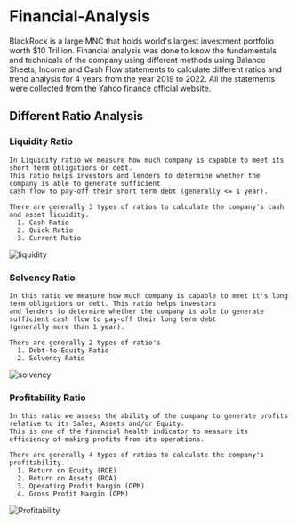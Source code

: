 # Financial-Analysis
BlackRock is a large MNC that holds world's largest investment portfolio worth $10 Trillion. Financial analysis was done to know the fundamentals and technicals of the company using different methods using Balance Sheets, Income and Cash Flow statements to calculate different ratios and trend analysis for 4 years from the year 2019 to 2022. All the statements were collected from the Yahoo finance official website.

## Different Ratio Analysis
  ### Liquidity Ratio
  ```
  In Liquidity ratio we measure how much company is capable to meet its short term obligations or debt. 
  This ratio helps investors and lenders to determine whether the company is able to generate sufficient 
  cash flow to pay-off their short term debt (generally <= 1 year). 
  
  There are generally 3 types of ratios to calculate the company's cash and asset liquidity.
    1. Cash Ratio
    2. Quick Ratio
    3. Current Ratio
  ```
  ![liquidity](https://user-images.githubusercontent.com/107895872/236649548-9ed09ee4-f66e-4706-b386-3b26547d246a.jpg)
  
  
  ### Solvency Ratio
  ```
  In this ratio we measure how much company is capable to meet it's long term obligations or debt. This ratio helps investors 
  and lenders to determine whether the company is able to generate sufficient cash flow to pay-off their long term debt 
  (generally more than 1 year). 
  
  There are generally 2 types of ratio's
    1. Debt-to-Equity Ratio
    2. Solvency Ratio
  ```
![solvency](https://user-images.githubusercontent.com/107895872/236649928-98e267db-f2ee-4b71-ad68-f45ae17a8956.jpg)
  
  
  ### Profitability Ratio
  ```
  In this ratio we assess the ability of the company to generate profits relative to its Sales, Assets and/or Equity. 
  This is one of the financial health indicator to measure its efficiency of making profits from its operations.
  
  There are generally 4 types of ratios to calculate the company's profitability.
    1. Return on Equity (ROE)
    2. Return on Assets (ROA)
    3. Operating Profit Margin (OPM)
    4. Gross Profit Margin (GPM)
  ```
![Profitability](https://user-images.githubusercontent.com/107895872/236649866-11d7915c-6d8b-4cca-91f1-2168705545ae.jpg)


